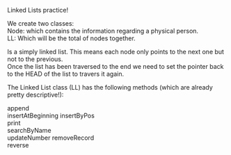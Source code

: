 Linked Lists practice!  

We create two classes:  
  Node: which contains the information regarding a physical person.  
  LL: Which will be the total of nodes together.  
  
  
Is a simply linked list. This means each node only points to the next one but not to the previous.   
Once the list has been traversed to the end we need to set the pointer back to the HEAD of the list to travers it again. 

The Linked List class (LL) has the following methods (which are already pretty descriptive!):

append   
insertAtBeginning 
insertByPos    
print    
searchByName   
updateNumber 
removeRecord    
reverse    

  

